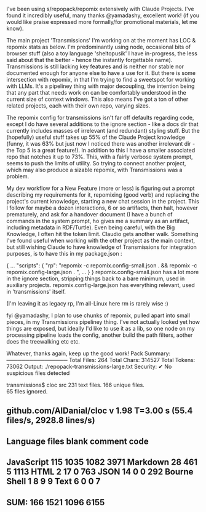 I've been using s/repopack/repomix extensively with Claude Projects. I've found it incredibly useful, many thanks @yamadashy, excellent work! (if you would like praise expressed more formally/for promotional materials, let me know).

The main project 'Transmissions' I'm working on at the moment has LOC & repomix stats as below. I'm predominantly using node, occasional bits of browser stuff (also a toy language 'sheltopusik' I have in-progress, the less said about that the better - hence the instantly forgettable name).
Transmissions is still lacking key features and is neither nor stable nor documented enough for anyone else to have a use for it. But there is some intersection with repomix, in that I'm trying to find a sweetspot for working with LLMs. It's a pipeliney thing with major decoupling, the intention being that any part that needs work on can be comfortably understood in the current size of context windows. This also means I've got a ton of other related projects, each with their own repo, varying sizes.

The repomix config for transmissions isn't far off defaults regarding code, except I do have several additions to the ignore section - like a docs dir that currently includes masses of irrelevant (and redundant) styling stuff. But the (hopefully) useful stuff takes up 55% of the Claude Project knowledge (funny, it was 63% but just now I noticed there was another irrelevant dir - the Top 5 is a great feature!). In addition to this I have a smaller associated repo that notches it up to 73%. This, with a fairly verbose system prompt, seems to push the limits of utility. So trying to connect another project, which may also produce a sizable repomix, with Transmissions was a problem.

My dev workflow for a New Feature (more or less) is figuring out a prompt describing my requirements for it, repomixing (good verb) and replacing the project's current knowledge, starting a new chat session in the project. This I follow for maybe a dozen interactions, 6 or so artifacts, then halt, however prematurely, and ask for a handover document (I have a bunch of commands in the system prompt, ho gives me a summary as an artifact, including metadata in RDF/Turtle). Even being careful, with the Big Knowledge, I often hit the token limit. Claudio gets another walk.
Something I've found useful when working with the other project as the main context, but still wishing Claude to have knowledge of Transmissions for integration purposes, is to have this in my package.json :

{
...
  "scripts": {
    "rp": "repomix -c repomix.config-small.json . && repomix -c repomix.config-large.json . ",
   ...
   }
}
repomix.config-small.json has a lot more in the ignore section, stripping things back to a bare minimum, used in auxiliary projects. repomix.config-large.json has everything relevant, used in 'transmissions' itself.

(I'm leaving it as legacy rp, I'm all-Linux here rm is rarely wise :)

fyi @yamadashy, I plan to use chunks of repomix, pulled apart into small pieces, in my Transmissions pipeliney thing. I've not actually looked yet how things are exposed, but ideally I'd like to use it as a lib, so one node on my processing pipeline loads the config, another build the path filters, aother does the treewalking etc etc.

Whatever, thanks again, keep up the good work!
  Pack Summary:
────────────────
  Total Files: 264
  Total Chars: 314527
 Total Tokens: 73062
       Output: ./repopack-transmissions-large.txt
     Security: ✔ No suspicious files detected

transmissions$ cloc src
     231 text files.
     166 unique files.                                          
      65 files ignored.

github.com/AlDanial/cloc v 1.98  T=3.00 s (55.4 files/s, 2928.8 lines/s)
-------------------------------------------------------------------------------
Language                     files          blank        comment           code
-------------------------------------------------------------------------------
JavaScript                     115           1035           1082           3971
Markdown                        28            461              5           1113
HTML                             2             17              0            763
JSON                            14              0              0            292
Bourne Shell                     1              8              9              9
Text                             6              0              0              7
-------------------------------------------------------------------------------
SUM:                           166           1521           1096           6155
-------------------------------------------------------------------------------
